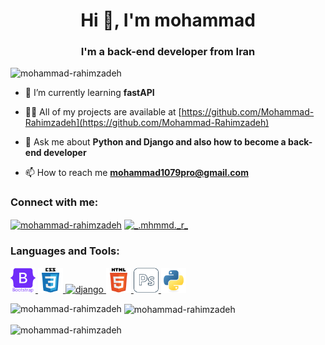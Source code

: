 <h1 align="center">Hi 👋, I'm mohammad</h1>
<h3 align="center">I'm a back-end developer from Iran</h3>



<p align="left"> <img src="https://komarev.com/ghpvc/?username=mohammad-rahimzadeh&label=Profile%20views&color=0e75b6&style=flat" alt="mohammad-rahimzadeh" /> </p>

- 🌱 I’m currently learning **fastAPI**

- 👨‍💻 All of my projects are available at [https://github.com/Mohammad-Rahimzadeh](https://github.com/Mohammad-Rahimzadeh)

- 💬 Ask me about **Python and Django and also how to become a back-end developer**

- 📫 How to reach me **mohammad1079pro@gmail.com**


<h3 align="left">Connect with me:</h3>
<p align="left">
<a href="https://linkedin.com/in/mohammad-rahimzadeh" target="blank"><img align="center" src="https://raw.githubusercontent.com/rahuldkjain/github-profile-readme-generator/master/src/images/icons/Social/linked-in-alt.svg" alt="mohammad-rahimzadeh" height="30" width="40" /></a>
<a href="https://instagram.com/_.mhmmd._r_" target="blank"><img align="center" src="https://raw.githubusercontent.com/rahuldkjain/github-profile-readme-generator/master/src/images/icons/Social/instagram.svg" alt="_.mhmmd._r_" height="30" width="40" /></a>
</p>

<h3 align="left">Languages and Tools:</h3>
<p align="left"> <a href="https://getbootstrap.com" target="_blank" rel="noreferrer"> <img src="https://raw.githubusercontent.com/devicons/devicon/master/icons/bootstrap/bootstrap-plain-wordmark.svg" alt="bootstrap" width="40" height="40"/> </a> <a href="https://www.w3schools.com/css/" target="_blank" rel="noreferrer"> <img src="https://raw.githubusercontent.com/devicons/devicon/master/icons/css3/css3-original-wordmark.svg" alt="css3" width="40" height="40"/> </a> <a href="https://www.djangoproject.com/" target="_blank" rel="noreferrer"> <img src="https://cdn.worldvectorlogo.com/logos/django.svg" alt="django" width="40" height="40"/> </a> <a href="https://www.w3.org/html/" target="_blank" rel="noreferrer"> <img src="https://raw.githubusercontent.com/devicons/devicon/master/icons/html5/html5-original-wordmark.svg" alt="html5" width="40" height="40"/> </a> <a href="https://www.photoshop.com/en" target="_blank" rel="noreferrer"> <img src="https://raw.githubusercontent.com/devicons/devicon/master/icons/photoshop/photoshop-line.svg" alt="photoshop" width="40" height="40"/> </a> <a href="https://www.python.org" target="_blank" rel="noreferrer"> <img src="https://raw.githubusercontent.com/devicons/devicon/master/icons/python/python-original.svg" alt="python" width="40" height="40"/> </a> </p>

<p><img align="left" src="https://github-readme-stats.vercel.app/api/top-langs?username=mohammad-rahimzadeh&show_icons=true&locale=en&layout=compact" alt="mohammad-rahimzadeh" /></p>

<p>&nbsp;<img align="center" src="https://github-readme-stats.vercel.app/api?username=mohammad-rahimzadeh&show_icons=true&locale=en" alt="mohammad-rahimzadeh" /></p>

<p><img align="center" src="https://github-readme-streak-stats.herokuapp.com/?user=mohammad-rahimzadeh&" alt="mohammad-rahimzadeh" /></p>

